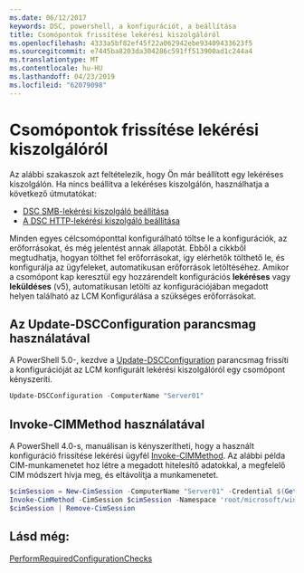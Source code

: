 ```yaml
---
ms.date: 06/12/2017
keywords: DSC, powershell, a konfigurációt, a beállítása
title: Csomópontok frissítése lekérési kiszolgálóról
ms.openlocfilehash: 4333a5bf82ef45f22a062942ebe93409433623f5
ms.sourcegitcommit: e7445ba8203da304286c591ff513900ad1c244a4
ms.translationtype: MT
ms.contentlocale: hu-HU
ms.lasthandoff: 04/23/2019
ms.locfileid: "62079098"
---
```

# <a name="update-nodes-from-a-pull-server"></a>Csomópontok frissítése lekérési kiszolgálóról

Az alábbi szakaszok azt feltételezik, hogy Ön már beállított egy lekéréses kiszolgálón. Ha nincs beállítva a lekéréses kiszolgálón, használhatja a következő útmutatókat:

- [DSC SMB-lekérési kiszolgáló beállítása](pullServerSmb.md)
- [A DSC HTTP-lekérési kiszolgáló beállítása](pullServer.md)

Minden egyes célcsomóponttal konfigurálható töltse le a konfigurációk, az erőforrásokat, és még jelentést annak állapotát. Ebből a cikkből megtudhatja, hogyan tölthet fel erőforrásokat, így elérhetők tölthető le, és konfigurálja az ügyfeleket, automatikusan erőforrások letöltéséhez. Amikor a csomópont kap keresztül egy hozzárendelt konfigurációs **lekéréses** vagy **leküldéses** (v5), automatikusan letölti az konfigurációjában megadott helyen található az LCM Konfigurálása a szükséges erőforrásokat.

## <a name="using-the-update-dscconfiguration-cmdlet"></a>Az Update-DSCConfiguration parancsmag használatával

A PowerShell 5.0-, kezdve a [Update-DSCConfiguration](/powershell/module/psdesiredstateconfiguration/update-dscconfiguration) parancsmag frissíti a konfigurációját az LCM konfigurált lekérési kiszolgálóról egy csomópont kényszeríti.

```powershell
Update-DSCConfiguration -ComputerName "Server01"
```

## <a name="using-invoke-cimmethod"></a>Invoke-CIMMethod használatával

A PowerShell 4.0-s, manuálisan is kényszerítheti, hogy a használt konfiguráció frissítése lekérési ügyfél [Invoke-CIMMethod](/powershell/module/cimcmdlets/invoke-cimmethod). Az alábbi példa CIM-munkamenetet hoz létre a megadott hitelesítő adatokkal, a megfelelő CIM módszert hívja meg, és eltávolítja a munkamenetet.

```powershell
$cimSession = New-CimSession -ComputerName "Server01" -Credential $(Get-Credential)
Invoke-CimMethod -CimSession $cimSession -Namespace 'root/microsoft/windows/desiredstateconfiguration' -Class 'MSFT_DscLocalConfigurationManager' -MethodName 'PerformRequiredConfigurationChecks' -Arguments @{ 'Flags' = [uint32]1 } -Verbose
$cimSession | Remove-CimSession
```

## <a name="see-also"></a>Lásd még:

[PerformRequiredConfigurationChecks](/powershell/dsc/msft-dsclocalconfigurationmanager-performrequiredconfigurationchecks)
